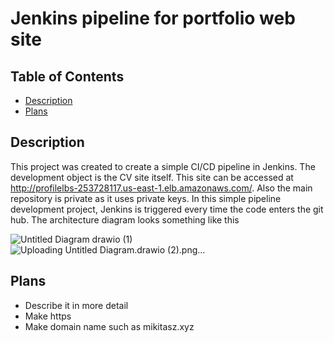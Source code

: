 # Jenkins pipeline for portfolio web site
## Table of Contents
- [Description](#description)
- [Plans](#lans)

## Description
This project was created to create a simple CI/CD pipeline in Jenkins. The development object is the CV site itself. This site can be accessed at http://profilelbs-253728117.us-east-1.elb.amazonaws.com/. Also the main repository is private as it uses private keys. In this simple pipeline development project, Jenkins is triggered every time the code enters the git hub.
The architecture diagram looks something like this

![Untitled Diagram drawio (1)](https://github.com/Mikitasz/Portfolio-Public/assets/94795099/023691a5-7d58-4a19-b591-706a3b10256d)
![Uploading Untitled Diagram.drawio (2).png…]()

## Plans
- Describe it in more detail
- Make https
- Make domain name such as mikitasz.xyz

